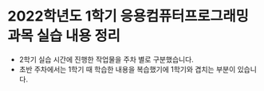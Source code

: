# 2022학년도 1학기 응용컴퓨터프로그래밍 과목 실습 내용 정리

- 2학기 실습 시간에 진행한 작업물을 주차 별로 구분했습니다.
- 초반 주차에서는 1학기 때 학습한 내용을 복습했기에 1학기와 겹치는 부분이 있습니다.